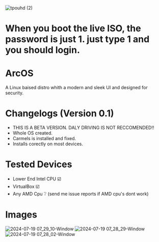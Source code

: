 ![tpouhd (2)](https://github.com/user-attachments/assets/2f0a3a7a-6bfe-41a9-8cd1-2936f5b83365)

# When you boot the live ISO, the password is just 1. just type 1 and you should login.

# ArcOS
A Linux baised distro whith a modern and sleek UI and designed for security.

# Changelogs (Version 0.1)
- THIS IS A BETA VERSION. DALY DRIVING IS NOT RECCOMENDED!!
- Whole OS created.
- Carmels is installed and fixed.
- Installs corectly on most devices.

# Tested Devices
- Lower End Intel CPU ☑️
- VirtualBox ☑️
- Any AMD Cpu ❔ (send me issue reports if AMD cpu's dont work)

# Images
![2024-07-19 07_29_10-Window](https://github.com/user-attachments/assets/72ccdf12-e35c-4895-b558-989b5d5b6bca)
![2024-07-19 07_28_29-Window](https://github.com/user-attachments/assets/f6b79c74-07e4-48af-a811-3b7f4404c02d)
![2024-07-19 07_28_02-Window](https://github.com/user-attachments/assets/9a05220b-7c46-478d-bdb5-0b8cb09e7a6d)
